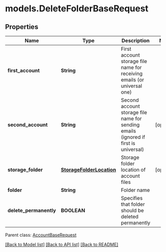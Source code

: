 # models.DeleteFolderBaseRequest
## Properties
Name | Type | Description | Notes
------------ | ------------- | ------------- | -------------
**first_account** | **String** | First account storage file name for receiving emails (or universal one)              | 
**second_account** | **String** | Second account storage file name for sending emails (ignored if first is universal)              | [optional] 
**storage_folder** | [**StorageFolderLocation**](StorageFolderLocation.md) | Storage folder location of account files              | [optional] 
**folder** | **String** | Folder name              | 
**delete_permanently** | **BOOLEAN** | Specifies that folder should be deleted permanently              | 

 Parent class: [AccountBaseRequest](AccountBaseRequest.md)

[[Back to Model list]](README.md#documentation-for-models) [[Back to API list]](README.md#documentation-for-api-endpoints) [[Back to README]](README.md)


